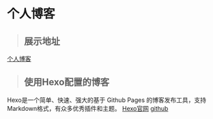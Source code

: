 # 个人博客

>## 展示地址

[个人博客](http://www.lymooz.com)

>## 使用Hexo配置的博客

Hexo是一个简单、快速、强大的基于 Github Pages 的博客发布工具，支持Markdown格式，有众多优秀插件和主题。
[Hexo官网](http://hexo.io)         [github](https://github.com/hexojs/hexo) 